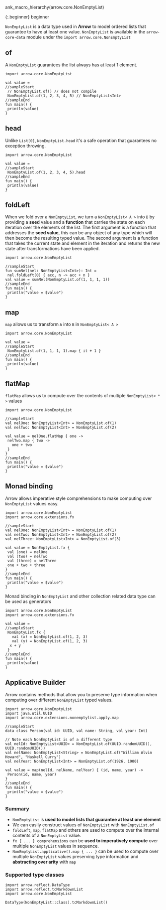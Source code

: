 ank_macro_hierarchy(arrow.core.NonEmptyList)

{:.beginner}
beginner

`NonEmptyList` is a data type used in __Λrrow__ to model ordered lists that guarantee to have at least one value.
`NonEmptyList` is available in the `arrow-core-data` module under the `import arrow.core.NonEmptyList`

## of

A `NonEmptyList` guarantees the list always has at least 1 element.

```kotlin:ank:playground
import arrow.core.NonEmptyList

val value =
//sampleStart
 // NonEmptyList.of() // does not compile
 NonEmptyList.of(1, 2, 3, 4, 5) // NonEmptyList<Int>
//sampleEnd
fun main() {
 println(value)
}
```

## head

Unlike `List[0]`, `NonEmptyList.head` it's a safe operation that guarantees no exception throwing.

```kotlin:ank:playground
import arrow.core.NonEmptyList

val value =
//sampleStart
 NonEmptyList.of(1, 2, 3, 4, 5).head
//sampleEnd
fun main() {
 println(value)
}
```

## foldLeft

When we fold over a `NonEmptyList`, we turn a `NonEmptyList< A >` into `B` by providing a __seed__ value and a __function__ that carries the state on each iteration over the elements of the list.
The first argument is a function that addresses the __seed value__, this can be any object of any type which will then become the resulting typed value.
The second argument is a function that takes the current state and element in the iteration and returns the new state after transformations have been applied.

```kotlin:ank:playground
import arrow.core.NonEmptyList

//sampleStart
fun sumNel(nel: NonEmptyList<Int>): Int =
 nel.foldLeft(0) { acc, n -> acc + n }
val value = sumNel(NonEmptyList.of(1, 1, 1, 1))
//sampleEnd
fun main() {
 println("value = $value")
}
```

## map

`map` allows us to transform `A` into `B` in `NonEmptyList< A >`

```kotlin:ank:playground
import arrow.core.NonEmptyList

val value =
//sampleStart
 NonEmptyList.of(1, 1, 1, 1).map { it + 1 }
//sampleEnd
fun main() {
 println(value)
}
```

## flatMap

`flatMap` allows us to compute over the contents of multiple `NonEmptyList< * >` values

```kotlin:ank:playground
import arrow.core.NonEmptyList

//sampleStart
val nelOne: NonEmptyList<Int> = NonEmptyList.of(1)
val nelTwo: NonEmptyList<Int> = NonEmptyList.of(2)

val value = nelOne.flatMap { one ->
 nelTwo.map { two ->
   one + two
 }
}
//sampleEnd
fun main() {
 println("value = $value")
}
```

## Monad binding

Λrrow allows imperative style comprehensions to make computing over `NonEmptyList` values easy.

```kotlin:ank:playground
import arrow.core.NonEmptyList
import arrow.core.extensions.fx

//sampleStart
val nelOne: NonEmptyList<Int> = NonEmptyList.of(1)
val nelTwo: NonEmptyList<Int> = NonEmptyList.of(2)
val nelThree: NonEmptyList<Int> = NonEmptyList.of(3)

val value = NonEmptyList.fx {
 val (one) = nelOne
 val (two) = nelTwo
 val (three) = nelThree
 one + two + three
}
//sampleEnd
fun main() {
 println("value = $value")
}
```

Monad binding in `NonEmptyList` and other collection related data type can be used as generators

```kotlin:ank:playground
import arrow.core.NonEmptyList
import arrow.core.extensions.fx

val value =
//sampleStart
 NonEmptyList.fx {
   val (x) = NonEmptyList.of(1, 2, 3)
   val (y) = NonEmptyList.of(1, 2, 3)
  x + y
 }
//sampleEnd
fun main() {
 println(value)
}
```

## Applicative Builder

Λrrow contains methods that allow you to preserve type information when computing over different `NonEmptyList` typed values.

```kotlin:ank:playground
import arrow.core.NonEmptyList
import java.util.UUID
import arrow.core.extensions.nonemptylist.apply.map

//sampleStart
data class Person(val id: UUID, val name: String, val year: Int)

// Note each NonEmptyList is of a different type
val nelId: NonEmptyList<UUID> = NonEmptyList.of(UUID.randomUUID(), UUID.randomUUID())
val nelName: NonEmptyList<String> = NonEmptyList.of("William Alvin Howard", "Haskell Curry")
val nelYear: NonEmptyList<Int> = NonEmptyList.of(1926, 1900)

val value = map(nelId, nelName, nelYear) { (id, name, year) ->
 Person(id, name, year)
}
//sampleEnd
fun main() {
 println("value = $value")
}
```

### Summary

- `NonEmptyList` is __used to model lists that guarantee at least one element__
- We can easily construct values of `NonEmptyList` with `NonEmptyList.of`
- `foldLeft`, `map`, `flatMap` and others are used to compute over the internal contents of a `NonEmptyList` value.
- `fx { ... } comprehensions` can be __used to imperatively compute__ over multiple `NonEmptyList` values in sequence.
- `NonEmptyList.applicative().map { ... }` can be used to compute over multiple `NonEmptyList` values preserving type information and __abstracting over arity__ with `map`

### Supported type classes

```kotlin:ank:replace
import arrow.reflect.DataType
import arrow.reflect.tcMarkdownList
import arrow.core.NonEmptyList

DataType(NonEmptyList::class).tcMarkdownList()
```